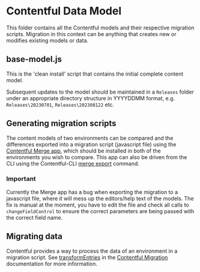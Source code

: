 # Contentful Data Model

This folder contains all the Contentful models and their respective migration scripts. Migration in this context can be anything that creates new or modifies existing models or data.

## base-model.js
This is the 'clean install' script that contains the initial complete content model.

Subsequent updates to the model should be maintained in a ```Releases``` folder under an appropriate directory structure in YYYYDDMM format, e.g. ```Releases\20230701```, ```Releases\202308122``` etc.

## Generating migration scripts
The content models of two environments can be compared and the differences exported into a migration script (javascript file) using the [Contentful Merge app](https://www.contentful.com/marketplace/app/merge/), which should be installed in both of the environments you wish to compare. This app can also be driven from the CLI using the Contentful-CLI [merge export](https://github.com/contentful/contentful-cli/tree/master/docs/merge/export) command.

### Important
Currently the Merge app has a bug when exporting the migration to a javascript file, where it will mess up the editors/help text of the models. The fix is manual at the moment, you have to edit the file and check all calls to `changeFieldControl` to ensure the correct parameters are being passed with the correct field name.

## Migrating data
Contentful provides a way to process the data of an environment in a migration script. See [transformEntries](https://github.com/contentful/contentful-migration#transformentriesconfig) in the [Contentful Migration](https://github.com/contentful/contentful-migration) documentation for more information.

